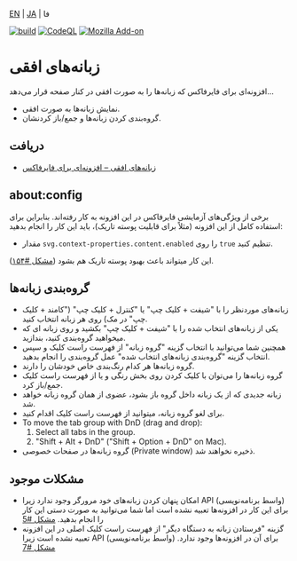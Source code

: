 [EN](./README.md) | [JA](./README.ja.md) | فا

[![build](https://github.com/asamuzaK/sidebarTabs/workflows/build/badge.svg)](https://github.com/asamuzaK/sidebarTabs/actions?query=workflow%3Abuild)
[![CodeQL](https://github.com/asamuzaK/sidebarTabs/workflows/CodeQL/badge.svg)](https://github.com/asamuzaK/sidebarTabs/actions?query=workflow%3ACodeQL)
[![Mozilla Add-on](https://img.shields.io/amo/v/sidebarTabs@asamuzak.jp.svg)](https://addons.mozilla.org/firefox/addon/sidebartabs/)

# زبانه‌های افقی

افزونه‌ای برای فایرفاکس 
که زبانه‌ها را به صورت افقی در کنار صفحه قرار می‌دهد...
* نمایش زبانه‌ها به صورت افقی.
* گروه‌بندی کردن زبانه‌ها و جمع/باز کردنشان.

## دریافت

* [زبانه‌های افقی – افزونه‌ای برای فایرفاکس](https://addons.mozilla.org/firefox/addon/sidebartabs/ "Sidebar Tabs – Add-ons for Firefox")

## about:config

برخی از ویژگی‌های آزمایشی فایرفاکس در این افزونه به کار رفته‌اند. بنابراین برای استفاده کامل از این افزونه (مثلاً برای قابلیت پوسته تاریک)،‌ باید این کار را انجام بدهید: 
* مقدار `svg.context-properties.content.enabled` را روی `true` تنظیم کنید.

این کار میتواند باعث بهبود پوسته تاریک هم بشود ([مشکل #۱۵۴](https://github.com/asamuzaK/sidebarTabs/issues/154)).

## گروه‌بندی زبانه‌ها

* زبانه‌های موردنظر را با "شیفت + کلیک چپ" یا "کنترل + کلیک چپ" ("کامند + کلیک چپ" در مک) روی هر زبانه انتخاب کنید.
* یکی از زبانه‌های انتخاب شده را با "شیفت + کلیک چپ" بکشید و روی زبانه ای که میخواهید گروه‌بندی کنید، بندازید.
* همچنین شما می‌توانید با انتخاب گزینه "گروه‌ زبانه" از فهرست راست کلیک و سپس انتخاب گزینه "گروه‌بندی زبانه‌های انتخاب شده" عمل گروه‌بندی را انجام بدهید.
* گروه زبانه‌ها هر کدام رنگ‌بندی خاص خودشان را دارند.
* گروه زبانه‌ها را می‌توان با کلیک کردن روی بخش رنگی و یا از فهرست راست کلیک جمع/باز کرد.
* زبانه جدیدی که از یک زبانه داخل گروه باز بشود،‌ عضوی از همان گروه زبانه خواهد شد.
* برای لغو گروه زبانه، میتوانید از فهرست راست کلیک اقدام کنید.
* To move the tab group with DnD (drag and drop):
  1. Select all tabs in the group.
  2. "Shift + Alt + DnD" ("Shift + Option + DnD" on Mac).
* گروه زبانه‌ها در صفحات خصوصی (Private window) ذخیره نخواهند شد.

## مشکلات موجود
* امکان پنهان کردن زبانه‌های خود مرورگر وجود ندارد زیرا API (واسط برنامه‌نویسی) برای این کار در افزونه‌ها تعبیه نشده است اما شما می‌توانید به صورت دستی این کار را انجام بدهید.
  [مشکل #5](https://github.com/asamuzaK/sidebarTabs/issues/5 "افزودن قابلیت \"پنهان کردن زبانه‌های خود مرورگر\" · مشکل #5 · asamuzaK/sidebarTabs")
* گزینه "فرستادن زبانه به دستگاه دیگر" از فهرست راست کلیک اصلی در این افزونه تعبیه نشده است زیرا API (واسط برنامه‌نویسی) برای آن در افزونه‌ها وجود ندارد.
  [مشکل #7](https://github.com/asamuzaK/sidebarTabs/issues/7 "افزودن قابلیت \"فرستادن زبانه به دستگاه دیگر\" · Issue #7 · asamuzaK/sidebarTabs")
